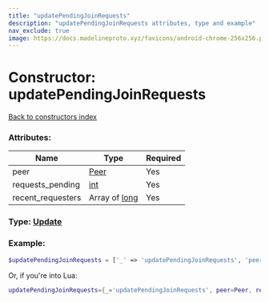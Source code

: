 ```yaml
---
title: "updatePendingJoinRequests"
description: "updatePendingJoinRequests attributes, type and example"
nav_exclude: true
image: https://docs.madelineproto.xyz/favicons/android-chrome-256x256.png
---
```

# Constructor: updatePendingJoinRequests  
[Back to constructors index](index.md)



### Attributes:

| Name     |    Type       | Required |
|----------|---------------|----------|
|peer|[Peer](../types/Peer.md) | Yes|
|requests\_pending|[int](../types/int.md) | Yes|
|recent\_requesters|Array of [long](../types/long.md) | Yes|



### Type: [Update](../types/Update.md)


### Example:

```php
$updatePendingJoinRequests = ['_' => 'updatePendingJoinRequests', 'peer' => Peer, 'requests_pending' => int, 'recent_requesters' => [long, long]];
```  


Or, if you're into Lua:

```lua
updatePendingJoinRequests={_='updatePendingJoinRequests', peer=Peer, requests_pending=int, recent_requesters={long}}

```


